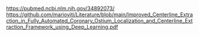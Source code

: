 https://pubmed.ncbi.nlm.nih.gov/34892073/
https://github.com/marioviti/Literature/blob/main/Improved_Centerline_Extraction_in_Fully_Automated_Coronary_Ostium_Localization_and_Centerline_Extraction_Framework_using_Deep_Learning.pdf
